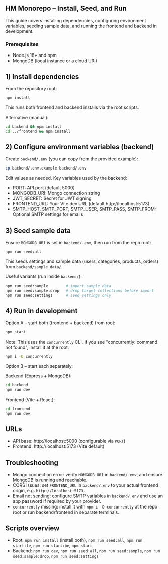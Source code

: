 ## HM Monorepo – Install, Seed, and Run

This guide covers installing dependencies, configuring environment variables, seeding sample data, and running the frontend and backend in development.

### Prerequisites
- Node.js 18+ and npm
- MongoDB (local instance or a cloud URI)

## 1) Install dependencies

From the repository root:

```bash
npm install
```

This runs both frontend and backend installs via the root scripts.

Alternative (manual):

```bash
cd backend && npm install
cd ../frontend && npm install
```

## 2) Configure environment variables (backend)

Create `backend/.env` (you can copy from the provided example):

```bash
cp backend/.env.example backend/.env
```

Edit values as needed. Key variables used by the backend:
- PORT: API port (default 5000)
- MONGODB_URI: Mongo connection string
- JWT_SECRET: Secret for JWT signing
- FRONTEND_URL: Your Vite dev URL (default http://localhost:5173)
- SMTP_HOST, SMTP_PORT, SMTP_USER, SMTP_PASS, SMTP_FROM: Optional SMTP settings for emails

## 3) Seed sample data

Ensure `MONGODB_URI` is set in `backend/.env`, then run from the repo root:

```bash
npm run seed:all
```

This seeds settings and sample data (users, categories, products, orders) from `backend/sample_data/`.

Useful variants (run inside `backend/`):

```bash
npm run seed:sample        # import sample data
npm run seed:sample:drop   # drop target collections before import
npm run seed:settings      # seed settings only
```

## 4) Run in development

Option A – start both (frontend + backend) from root:

```bash
npm start
```

Note: This uses the `concurrently` CLI. If you see "concurrently: command not found", install it at the root:

```bash
npm i -D concurrently
```

Option B – start each separately:

Backend (Express + MongoDB):
```bash
cd backend
npm run dev
```

Frontend (Vite + React):
```bash
cd frontend
npm run dev
```

## URLs
- API base: http://localhost:5000 (configurable via `PORT`)
- Frontend: http://localhost:5173 (Vite default)

## Troubleshooting
- Mongo connection error: verify `MONGODB_URI` in `backend/.env`, and ensure MongoDB is running and reachable.
- CORS issues: set `FRONTEND_URL` in `backend/.env` to your actual frontend origin, e.g. `http://localhost:5173`.
- Email not sending: configure SMTP variables in `backend/.env` and use an app password if required by your provider.
- `concurrently` missing: install it with `npm i -D concurrently` at the repo root or run backend/frontend in separate terminals.

## Scripts overview
- Root: `npm run install` (install both), `npm run seed:all`, `npm run start:fe`, `npm run start:be`, `npm start`
- Backend: `npm run dev`, `npm run seed:all`, `npm run seed:sample`, `npm run seed:sample:drop`, `npm run seed:settings`

